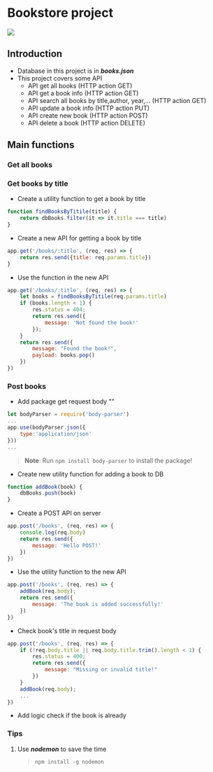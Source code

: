 # Bookstore project
[<img src="https://img.shields.io/github/license/mashape/apistatus.svg">]()
## Introduction
- Database in this project is in ***books.json***
- This project covers some API
	- API get all books (HTTP action GET)
	- API get a book info (HTTP action GET)
	- API search all books by title,author, year,... (HTTP action GET)
	- API update a book info (HTTP action PUT)
	- API create new book (HTTP action POST)
	- API delete a book (HTTP action DELETE)

## Main functions

### Get all books

### Get books by title
- Create a utility function to get a book by title
```js
function findBooksByTitile(title) {
    return dbBooks.filter(it => it.title === title)
}
```
- Create a new API for getting a book by title
```js
app.get('/books/:title', (req, res) => {
	return res.send({title: req.params.title})
}
```
- Use the function in the new API
```js
app.get('/books/:title', (req, res) => {
    let books = findBooksByTitile(req.params.title)
    if (books.length < 1) {
        res.status = 404;
        return res.send({
            message: 'Not found the book!'
        });
    }
    return res.send({
        message: "Found the book!",
        payload: books.pop()
    })
})
```

### Post books
- Add package get request body ""
```js
let bodyParser = require('body-parser')
...
app.use(bodyParser.json({
    type:'application/json'
}))
...

```
   > **Note**: Run `npm install body-parser` to install the package!

- Create new utility function for adding a book to DB
```js
function addBook(book) {
    dbBooks.push(book)
}
```

- Create a POST API on server
```js
app.post('/books', (req, res) => {
    console.log(req.body)
    return res.send({
        message: 'Hello POST!'
    })
})
```
- Use the utility function to the new API
```js
app.post('/books', (req, res) => {
    addBook(req.body);
    return res.send({
        message: 'The book is added successfully!'
    })
})
```
- Check book's title in request body
```js
app.post('/books', (req, res) => {
    if (!req.body.title || req.body.title.trim().length < 1) {
        res.status = 400;
        return res.send({
            message: "Missing or invalid title!"
        })
    }
    addBook(req.body);
    ...
})
```
- Add logic check if the book is already

### Tips
1. Use ***nodemon*** to save the time
    > `npm install -g nodemon`